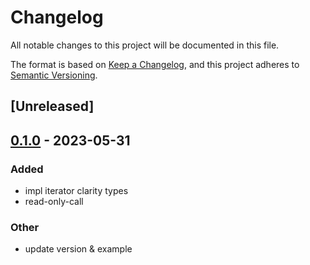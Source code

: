 # Changelog
All notable changes to this project will be documented in this file.

The format is based on [Keep a Changelog](https://keepachangelog.com/en/1.0.0/),
and this project adheres to [Semantic Versioning](https://semver.org/spec/v2.0.0.html).

## [Unreleased]

## [0.1.0](https://github.com/mxnnn/stacks.rs/releases/tag/call-read-only-v0.1.0) - 2023-05-31

### Added
- impl iterator clarity types
- read-only-call

### Other
- update version & example
